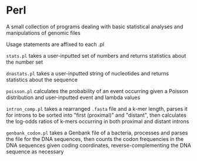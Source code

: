 # Perl

A small collection of programs dealing with basic statistical analyses and manipulations of genomic files

Usage statements are affixed to each .pl

`stats.pl` takes a user-inputted set of numbers and returns statistics about the number set

`dnastats.pl` takes a user-inputted string of nucleotides and returns statistics about the sequence

`poisson.pl` calculates the probability of an event occurring given a Poisson distribution and user-inputted event and lambda values

`intron_comp.pl` takes a rearranged `.fasta` file and a k-mer length, parses it for introns to be sorted into "first (proximal)" and "distant", then calculates the log-odds ratios of k-mers occurring in both proximal and distant introns  

`genbank_codon.pl` takes a Genbank file of a bacteria, processes and parses the file for the DNA sequences, then counts the codon frequencies in the DNA sequences given coding coordinates, reverse-complementing the DNA sequence as necessary 

